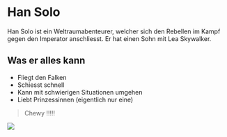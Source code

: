 # Han Solo
Han Solo ist ein Weltraumabenteurer, welcher sich den Rebellen im Kampf gegen den Imperator anschliesst. Er hat einen Sohn mit Lea Skywalker.
## Was er alles kann
* Fliegt den Falken
* Schiesst schnell
* Kann mit schwierigen Situationen umgehen
* Liebt Prinzessinnen (eigentlich nur eine)
> Chewy !!!!!
<img src="https://images.unsplash.com/photo-1521404311971-6bed6e5acf51?ixlib=rb-1.2.1&ixid=eyJhcHBfaWQiOjEyMDd9&auto=format&fit=crop&w=500&q=60">


